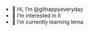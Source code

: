 - 👋 Hi, I’m @githappyeveryday
- 👀 I’m interested in it
- 🌱 I’m currently learning lerna

<!---
githappyeveryday/githappyeveryday is a ✨ special ✨ repository because its `README.md` (this file) appears on your GitHub profile.
You can click the Preview link to take a look at your changes.
--->
